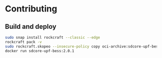 # Contributing

## Build and deploy

```bash
sudo snap install rockcraft --classic --edge
rockcraft pack -v
sudo rockcraft.skopeo --insecure-policy copy oci-archive:sdcore-upf-bess_2.0.1_amd64.rock docker-daemon:sdcore-upf-bess:2.0.1
docker run sdcore-upf-bess:2.0.1
```
